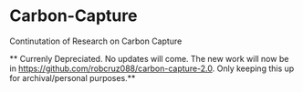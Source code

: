 # Carbon-Capture
 Continutation of Research on Carbon Capture

** Currenly Depreciated. No updates will come. The new work will now be in https://github.com/robcruz088/carbon-capture-2.0. Only keeping this up for archival/personal purposes.** 

